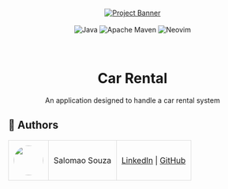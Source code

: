 <div align="center">
  <br />
    <a href="#" target="_blank">
      <img src="https://github.com/user-attachments/assets/495bfa21-c417-4c27-b92f-4669e2aeabba" alt="Project Banner" />
    </a>
  <br />
  <br />
  <div>
    <!--img src="https://img.shields.io/badge/postgres-%23316192.svg?style=for-the-badge&logo=postgresql&logoColor=white" alt="PostgreSQL" /-->
    <img src="https://img.shields.io/badge/java-%23ED8B00.svg?style=for-the-badge&logo=openjdk&logoColor=white" alt="Java" />
    <img src="https://img.shields.io/badge/Apache%20Maven-C71A36?style=for-the-badge&logo=Apache%20Maven&logoColor=white" alt="Apache Maven" />
    <!--img src="https://img.shields.io/badge/JUnit5-25A162.svg?style=for-the-badge&logo=JUnit5&logoColor=white" alt="JUnit 5" /-->
    <img src="https://img.shields.io/badge/NeoVim-%2357A143.svg?&style=for-the-badge&logo=neovim&logoColor=white" alt="Neovim" />
  </div>
<br/><br/>
 
  <h1 align="center">Car Rental</h1>

   <div align="center">
      An application designed to handle a car rental system
   </div>
</div>


## <a name="authors">👥 Authors</a>

<table style="border-collapse: collapse; table-layout: auto text-align: left;">

  <tbody>
    <tr>
      <td style="padding: 10px; border: 1px solid #ddd;">
        <img src="https://avatars.githubusercontent.com/u/170432574?v=4" width="60" style="border-radius: 50%; display: block; margin: 0 auto;">
      </td>
      <td style="padding: 10px; border: 1px solid #ddd;">Salomao Souza</td>
      <td style="padding: 10px; border: 1px solid #ddd;">
        <a href="linkedin.com/in/salomovs95" target="_blank">LinkedIn</a> |
        <a href="https://github.com/salomovs95" target="_blank">GitHub</a>
      </td>
    </tr>
  </tbody>
</table>
